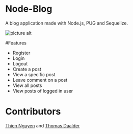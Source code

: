 # Node-Blog
A blog application made with Node.js, PUG and Sequelize.

![picture alt](http://imgur.com/a/rOoYk "Homepage screenshot")

#Features
* Register
* Login
* Logout
* Create a post
* View a specific post
* Leave comment on a post
* View all posts
* View posts of logged in user

# Contributors
[Thien Nguyen](https://github.com/ThienNgn) and [Thomas Daalder](https://github.com/thomasdaalder)
